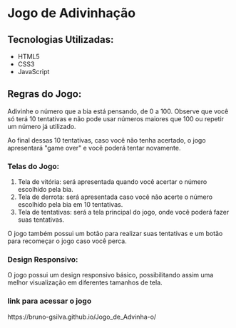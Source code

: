 <h1>Jogo de Adivinhação</h1> 
<h2>Tecnologias Utilizadas:</h2> 
<ul> 
<li>HTML5</li> 
<li>CSS3</li> 
<li>JavaScript</li> 
</ul> 
<h2>Regras do Jogo:</h2> 
<p>Adivinhe o número que a bia está pensando, de 0 a 100. Observe que você só terá 10 tentativas e não pode usar números maiores que 100 ou repetir um número já utilizado.</p> 
<p>Ao final dessas 10 tentativas, caso você não tenha acertado, o jogo apresentará "game over" e você poderá tentar novamente.</p> 
<h3>Telas do Jogo:</h3> 
<ol> 
<li>Tela de vitória: será apresentada quando você acertar o número escolhido pela bia.</li> 
<li>Tela de derrota: será apresentada caso você não acerte o número escolhido pela bia em 10 tentativas.</li> 
<li>Tela de tentativas: será a tela principal do jogo, onde você poderá fazer suas tentativas.</li> 
</ol> 
<p>O jogo também possui um botão para realizar suas tentativas e um botão para recomeçar o jogo caso você perca.</p> 
<h3>Design Responsivo:</h3> 
<p>O jogo possui um design responsivo básico, possibilitando assim uma melhor visualização em diferentes tamanhos de tela.</p>

<h3>link para acessar o jogo</h3>
<p>https://bruno-gsilva.github.io/Jogo_de_Advinha-o/</p>
